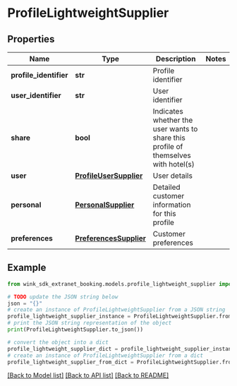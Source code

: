 # ProfileLightweightSupplier


## Properties

Name | Type | Description | Notes
------------ | ------------- | ------------- | -------------
**profile_identifier** | **str** | Profile identifier | 
**user_identifier** | **str** | User identifier | 
**share** | **bool** | Indicates whether the user wants to share this profile of themselves with hotel(s) | 
**user** | [**ProfileUserSupplier**](ProfileUserSupplier.md) | User details | 
**personal** | [**PersonalSupplier**](PersonalSupplier.md) | Detailed customer information for this profile | 
**preferences** | [**PreferencesSupplier**](PreferencesSupplier.md) | Customer preferences | 

## Example

```python
from wink_sdk_extranet_booking.models.profile_lightweight_supplier import ProfileLightweightSupplier

# TODO update the JSON string below
json = "{}"
# create an instance of ProfileLightweightSupplier from a JSON string
profile_lightweight_supplier_instance = ProfileLightweightSupplier.from_json(json)
# print the JSON string representation of the object
print(ProfileLightweightSupplier.to_json())

# convert the object into a dict
profile_lightweight_supplier_dict = profile_lightweight_supplier_instance.to_dict()
# create an instance of ProfileLightweightSupplier from a dict
profile_lightweight_supplier_from_dict = ProfileLightweightSupplier.from_dict(profile_lightweight_supplier_dict)
```
[[Back to Model list]](../README.md#documentation-for-models) [[Back to API list]](../README.md#documentation-for-api-endpoints) [[Back to README]](../README.md)


